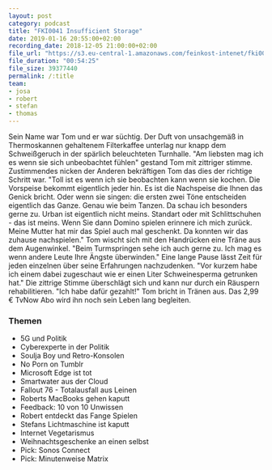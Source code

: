 ```yaml
---
layout: post
category: podcast
title: "FKI0041 Insufficient Storage"
date: 2019-01-16 20:55:00+02:00
recording_date: 2018-12-05 21:00:00+02:00
file_url: "https://s3.eu-central-1.amazonaws.com/feinkost-intenet/fki0041.mp3"
file_duration: "00:54:25"
file_size: 39377440
permalink: /:title
team:
- josa
- robert
- stefan
- thomas
---
```


Sein Name war Tom und er war süchtig. Der Duft von unsachgemäß in Thermoskannen gehaltenem Filterkaffee  unterlag nur knapp dem Schweißgeruch in der spärlich beleuchteten Turnhalle. "Am liebsten mag ich es wenn sie sich unbeobachtet fühlen" gestand Tom mit zittriger stimme. Zustimmendes nicken der Anderen bekräftigen Tom das dies der richtige Schritt war. "Toll ist es wenn ich sie beobachten kann wenn sie kochen. Die Vorspeise bekommt eigentlich jeder hin. Es ist die Nachspeise die Ihnen das Genick bricht. Oder wenn sie singen: die ersten zwei Töne entscheiden eigentlich das Ganze. Genau wie beim Tanzen. Da schau ich besonders gerne zu. Urban ist eigentlich nicht meins. Standart oder mit Schlittschuhen - das ist meins. Wenn Sie dann Domino spielen erinnere ich mich zurück. Meine Mutter hat mir das Spiel auch mal geschenkt. Da konnten wir das zuhause nachspielen." Tom wischt sich mit den Handrücken eine Träne aus dem Augenwinkel. "Beim Turmspringen sehe ich auch gerne zu. Ich mag es wenn andere Leute Ihre Ängste überwinden." Eine lange Pause lässt Zeit für jeden einzelnen über seine Erfahrungen nachzudenken. "Vor kurzem habe ich einem dabei zugeschaut wie er einen Liter Schweinesperma getrunken hat." Die zittrige Stimme überschlägt sich und kann nur durch ein Räuspern rehabilitieren. "Ich habe dafür gezahlt!" Tom bricht in Tränen aus. Das 2,99 € TvNow Abo wird ihn noch sein Leben lang begleiten.

### Themen

- 5G und Politik
- Cyberexperte in der Politik
- Soulja Boy und Retro-Konsolen
- No Porn on Tumblr
- Microsoft Edge ist tot
- Smartwater aus der Cloud
- Fallout 76 - Totalausfall aus Leinen
- Roberts MacBooks gehen kaputt
- Feedback: 10 von 10 Unwissen
- Robert entdeckt das Fange Spielen
- Stefans Lichtmaschine ist kaputt
- Internet Vegetarismus
- Weihnachtsgeschenke an einen selbst
- Pick: Sonos Connect
- Pick: Minutenweise Matrix

